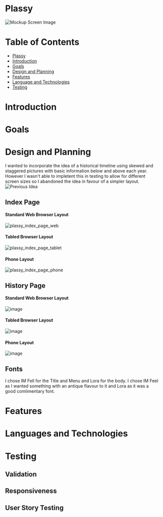 
# Plassy

![Mockup Screen Image](doc/screens.png)

# Table of Contents

- [Plassy](#milestonoe-1-project--plassy)
- [Introduction](#introcuction)
- [Goals](#goals)
- [Design and Planning](design-and-planning)
- [Features](#features)
- [Language and Technologies](#language-and-technologies)
- [Testing](#testing)

# Introduction

# Goals

# Design and Planning

I wanted to incorporate the idea of a historical timeline using skewed and staggered pictures with basic information below and above each year. However I wasn't able to impletent this in testing to allow for different screen sizes so I abandoned the idea in favour of a simpler layout.
![Previous Idea](docs/scrapped.png)

## Index Page


  #### Standard Web Browser Layout
  ![plassy_index_page_web](https://user-images.githubusercontent.com/119498357/210420095-833ebeb9-c714-4163-bbf3-fca50a9c0eba.png)


  #### Tabled Browser Layout
  ![plassy_index_page_tablet](https://user-images.githubusercontent.com/119498357/210420108-c429204c-6158-4b31-a5ef-d50ecf3e6a87.png)


  #### Phone Layout
  ![plassy_index_page_phone](https://user-images.githubusercontent.com/119498357/210420122-93fca391-939e-47d2-b744-844a99913c3b.png)
  
## History Page

  #### Standard Web Browser Layout
  ![image](https://user-images.githubusercontent.com/119498357/210827874-7d28bfc1-faf4-4390-bc9f-d0344a537187.png)
  
  #### Tabled Browser Layout
  ![image](https://user-images.githubusercontent.com/119498357/210828195-75769ffa-847c-4838-acf2-52b07431d967.png)
  
  #### Phone Layout
  ![image](https://user-images.githubusercontent.com/119498357/210828831-2b223345-4dd7-40a2-a88e-5195e8c73cf8.png)



## Fonts

I chose IM Fell for the Title and Menu and Lora for the body. I chose IM Feel as I wanted something with an antique flavour to it and Lora as it was a good comlimentary font.

# Features

# Languages and Technologies


# Testing

## Validation

## Responsiveness

## User Story Testing




[def]: https
